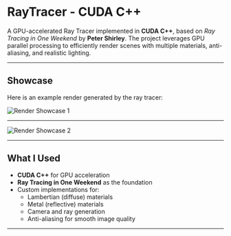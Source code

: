# **RayTracer - CUDA C++**

A GPU-accelerated Ray Tracer implemented in **CUDA C++**, based on *Ray Tracing in One Weekend* by **Peter Shirley**. The project leverages GPU parallel processing to efficiently render scenes with multiple materials, anti-aliasing, and realistic lighting.

---

## **Showcase**

Here is an example render generated by the ray tracer:

![Render Showcase 1](https://github.com/user-attachments/assets/a649ec5e-a179-46db-8173-b0d47ec411bb)
****
![Render Showcase 2](https://github.com/user-attachments/assets/a5905b6b-a061-4524-a332-30d45c062417)


---

## **What I Used**

- **CUDA C++** for GPU acceleration  
- **Ray Tracing in One Weekend** as the foundation  
- Custom implementations for:  
  - Lambertian (diffuse) materials  
  - Metal (reflective) materials  
  - Camera and ray generation  
  - Anti-aliasing for smooth image quality

---
